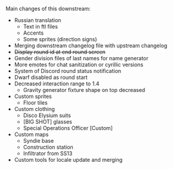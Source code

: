 Main changes of this downstream:
- Russian translation
  * Text in ftl files
  * Accents
  * Some sprites (direction signs)
- Merging downstream changelog file with upstream changelog
- ~~Display round id at end round screen~~
- Gender division files of last names for name generator
- More emotes for chat sanitization or cyrillic versions
- System of Discord round status notification
- Dwarf disabled as round start
- Decreased interaction range to 1.4
  * Gravity generator fixture shape on top decreased
- Custom sprites
  * Floor tiles
- Custom clothing
  * Disco Elysium suits
  * [BIG SHOT] glasses
  * Special Operations Officer [Custom]
- Custom maps
  * Syndie base
  * Construction station
  * Infiltrator from SS13
- Custom tools for locale update and merging
